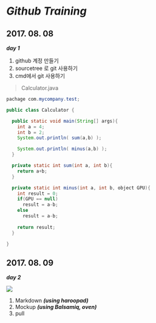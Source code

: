 # ***Github Training***

## 2017. 08. 08
***day 1***


1. github 계정 만들기
2. sourcetree 로 git 사용하기
3. cmd에서 git 사용하기
>Calculator.java

```Java
pachage com.mycompany.test;

public class Calculator {

  public static void main(String[] args){
    int a = 4;
    int b = 2;
    System.out.println( sum(a,b) );

    System.out.println( minus(a,b) );
  }

  private static int sum(int a, int b){
    return a+b;
  }

  private static int minus(int a, int b, object GPU){
    int result = 0;
    if(GPU == null)
      result = a-b;
    else
      result = a-b;
      
    return result;
  }

}
```

## 2017. 08. 09
***day 2***

![](http://pad.haroopress.com/docs/ko/markdown/images/markdown_128.png)
1. Markdown ***(using haroopad)***
2. Mockup ***(using Balsamiq, oven)***
3. pull
